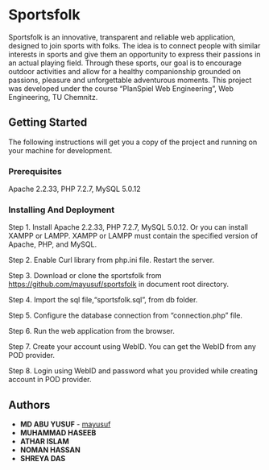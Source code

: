 # Sportsfolk

Sportsfolk is an innovative, transparent and reliable web application, designed to join sports with folks. The idea is to connect people with similar interests in sports and give them an opportunity to express their passions in an actual playing field. Through these sports, our goal is to encourage outdoor activities and allow for a healthy companionship grounded on passions, pleasure and unforgettable adventurous moments. This project was developed under the course “PlanSpiel Web Engineering”, Web Engineering, TU Chemnitz.

## Getting Started

The following instructions will get you a copy of the project and running on your machine for development.

### Prerequisites

Apache 2.2.33, PHP 7.2.7, MySQL 5.0.12

### Installing And Deployment

Step 1. Install Apache 2.2.33, PHP 7.2.7, MySQL 5.0.12. Or you can install XAMPP or LAMPP. XAMPP or LAMPP must contain the specified version of Apache, PHP, and MySQL.  

Step 2. Enable Curl library from php.ini file. Restart the server.

Step 3. Download or clone the sportsfolk from https://github.com/mayusuf/sportsfolk in document root directory.

Step 4. Import the sql file,“sportsfolk.sql”, from db folder.

Step 5. Configure the database connection from “connection.php” file.

Step 6. Run the web application from the browser.

Step 7. Create your account using WebID. You can get the WebID from any POD provider.

Step 8. Login using WebID and password what you provided while creating account in POD provider.


## Authors

* **MD ABU YUSUF** - [mayusuf](https://github.com/mayusuf)
* **MUHAMMAD HASEEB**
* **ATHAR ISLAM**
* **NOMAN HASSAN**
* **SHREYA DAS**
